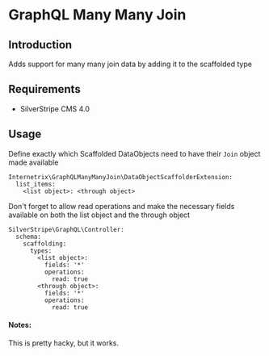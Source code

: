 # GraphQL Many Many Join

## Introduction
Adds support for many many join data by adding it to the scaffolded type

## Requirements
* SilverStripe CMS 4.0

## Usage
Define exactly which Scaffolded DataObjects need to have their `Join` object made available

```
Internetrix\GraphQLManyManyJoin\DataObjectScaffolderExtension:
  list_items:
    <list object>: <through object>
```

Don't forget to allow read operations and make the necessary fields available on both the list object and the through object

```
SilverStripe\GraphQL\Controller:
  schema:
    scaffolding:
      types:
        <list object>:
          fields: '*'
          operations:
            read: true
        <through object>:
          fields: '*'
          operations:
            read: true
```

#### Notes:
This is pretty hacky, but it works.
 